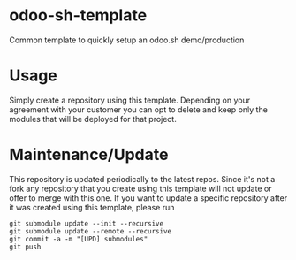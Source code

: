 # odoo-sh-template
Common template to quickly setup an odoo.sh demo/production
# Usage
Simply create a repository using this template. Depending on your agreement with your customer you can opt to delete and keep only the modules that will be deployed for that project.
# Maintenance/Update
This repository is updated periodically to the latest repos. Since it's not a fork any repository that you create using this template will not update or offer to merge with this one.
If you want to update a specific repository after it was created using this template, please run 
```
git submodule update --init --recursive
git submodule update --remote --recursive
git commit -a -m "[UPD] submodules"
git push
